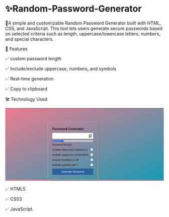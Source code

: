# ✨Random-Password-Generator
🎨A simple and customizable Random Password Generator built with HTML, CSS, and JavaScript. This tool lets users generate secure passwords based on selected criteria such as length, uppercase/lowercase letters, numbers, and special characters. 




🚀 Features

 ✅  custom password length

✅ Include/exclude uppercase, numbers, and symbols

 ✅  Real-time generation
  
 ✅  Copy to clipboard 


🛠️ Technology Used

![Random Password Generator Screenshot](screenshot.png)


✅   HTML5

 ✅ CSS3

✅  JavaScript.
